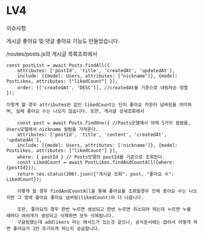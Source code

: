 # LV4
이슈사항

게시글 좋아요 및 댓글 좋아요 기능도 만들었습니다.

/routes/posts.js의 게시글 목록조회에서

    const postList = await Posts.findAll({
        attributes: ['postId', 'title', 'createdAt', 'updatedAt'],
        include: [{model: Users, attributes: ["nickname"]}, {model: PostLikes, attributes: ["likedCount"] }],
        order: [['createdAt', 'DESC']], //createdAt을 기준으로 내림차순 정렬
    });

    이렇게 할 경우 attributes된 값인 likedCount는 단지 좋아요 카운터 넘버링을 의미하며, 실제 좋아요 수는 나오지 않습니다. 또한, 게시글 상세조회에서

        const post = await Posts.findOne({ //Posts모델에서 아래 5가지 컬럼을, Users모델에서 nickname 컬럼을 가져온다.
        attributes: ['postId', 'title', 'content', 'createdAt', 'updatedAt'],
        include: [{model: Users, attributes: ['nickname']}, {model: PostLikes, attributes: ["likedCount"] }],
        where: { postId } // Posts모델의 postId를 기준으로 조회한다.
        const LikedCount = await PostLikes.findAndCountAll({where: {postId}});
        return res.status(200).json({"게시글 조회": post, "좋아요 수": LikedCount});
        
        이렇게 할 경우 findAndCountAll을 통해 좋아요를 조회할경우 전체 종아요 수는 나오지만 그 밑에 좋아요 좋아요 넘버링(likedCount)이 다 나옵니다.

        또한, 좋아요의 경우 한번 누르면 생성되고 한번 누르면 취소되야 하는데 누르면 누를 때마다 여러개가 생성되고 삭제하면 모두 삭제됩니다.
        구글링했는데 addlikers 라는 매서드가 있는것 같으나, 공식문서에는 없어서 어떻게 하면 좋아요가 1만 추가되게 하는지 궁금합니다.
